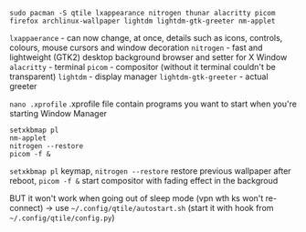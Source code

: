 `sudo pacman -S qtile lxappearance nitrogen thunar alacritty picom firefox archlinux-wallpaper lightdm lightdm-gtk-greeter nm-applet`

`lxappaerance` - can now change, at once, details such as icons, controls, colours, mouse cursors and window decoration
`nitrogen` - fast and lightweight (GTK2) desktop background browser and setter for X Window
`alacritty` - terminal
`picom` - compositor (without it terminal couldn't be transparent)
`lightdm` - display manager
`lightdm-gtk-greeter` - actual greeter

`nano .xprofile`  .xprofile file contain programs you want to start when you're starting Window Manager
```
setxkbmap pl
nm-applet
nitrogen --restore
picom -f &
```
`setxkbmap pl` keymap, `nitrogen --restore` restore previous wallpaper after reboot, `picom -f &` start compositor with fading effect in the backgroud

BUT it won't work when going out of sleep mode (vpn wth ks won't re-connect) -> use `~/.config/qtile/autostart.sh` (start it with hook from `~/.config/qtile/config.py`)